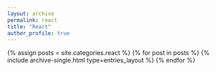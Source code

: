 ```yaml
---
layout: archive
permalink: react
title: "React"
author_profile: true
---
```


{% assign posts = site.categories.react %}
{% for post in posts %}
{% include archive-single.html type=entries_layout %}
{% endfor %}
